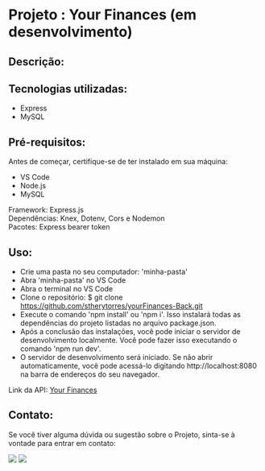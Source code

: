 # Projeto : Your Finances (em desenvolvimento)

## Descrição: 
<!--API desenvolvida para uma empresa de E-Commerce capaz de realizar o cadastro de produtos e registro de vendas,
com o objetivo de colocar em prática integração de bancos de dados para armazenar e gerenciar informações, habilidades em modelagem de
dados e desenvolvimento de APIs. <br>
-->
## Tecnologias utilizadas:
- Express
- MySQL

## Pré-requisitos:<br>
Antes de começar, certifique-se de ter instalado em sua máquina:<br>

- VS Code <br>
- Node.js <br>
- MySQL <br>

Framework: Express.js <br>
Dependências: Knex, Dotenv, Cors e Nodemon <br>
Pacotes: Express bearer token <br>

## Uso:<br>
* Crie uma pasta no seu computador: 'minha-pasta' <br>
* Abra 'minha-pasta' no VS Code <br>
* Abra o terminal no VS Code <br>
* Clone o repositório: $ git clone https://github.com/stherytorres/yourFinances-Back.git <br>
* Execute o comando 'npm install' ou 'npm i'. Isso instalará todas as dependências do projeto listadas no arquivo package.json.<br>
* Após a conclusão das instalações, você pode iniciar o servidor de desenvolvimento localmente. Você pode fazer isso executando o comando 'npm run dev'.<br>
* O servidor de desenvolvimento será iniciado. Se não abrir automaticamente, você pode acessá-lo digitando http://localhost:8080 na barra de endereços do seu navegador.<br>

Link da API: [Your Finances]() <br>

<!--
## Hospedagem: <br>
<img width="5%" src="https://cdn.jsdelivr.net/gh/devicons/devicon@latest/icons/railway/railway-original.svg" />
-->
## Contato:<br>
Se você tiver alguma dúvida ou sugestão sobre o Projeto, sinta-se à vontade para entrar em contato:<br>

<div> 
  <a href="mailto:stor68@proton.me"><img src="https://img.shields.io/badge/-ProtonMail-%23333?style=for-the-badge&logo=protonmail&logoColor=white" target="_blank"></a>
  <a href="https://www.linkedin.com/in/sthery-torres/" target="_blank"><img src="https://img.shields.io/badge/-LinkedIn-%230077B5?style=for-the-badge&logo=linkedin&logoColor=white" target="_blank"></a> 
  
</div>
